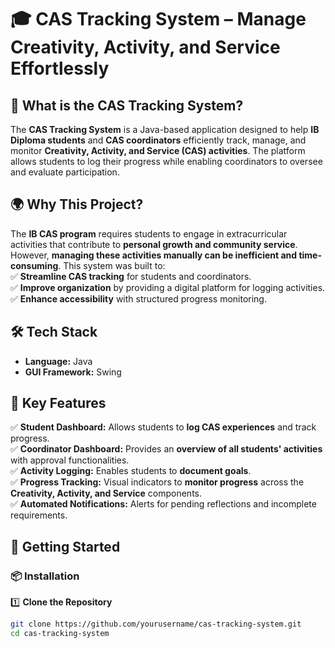 # 🎓 CAS Tracking System – Manage Creativity, Activity, and Service Effortlessly  

## 📌 What is the CAS Tracking System?  
The **CAS Tracking System** is a Java-based application designed to help **IB Diploma students** and **CAS coordinators** efficiently track, manage, and monitor **Creativity, Activity, and Service (CAS) activities**. The platform allows students to log their progress while enabling coordinators to oversee and evaluate participation.  

## 🌍 Why This Project?  
The **IB CAS program** requires students to engage in extracurricular activities that contribute to **personal growth and community service**. However, **managing these activities manually can be inefficient and time-consuming**. This system was built to:  
✅ **Streamline CAS tracking** for students and coordinators.  
✅ **Improve organization** by providing a digital platform for logging activities.  
✅ **Enhance accessibility** with structured progress monitoring.  

## 🛠️ Tech Stack  
- **Language:** Java   
- **GUI Framework:** Swing 

## 🎯 Key Features  
✅ **Student Dashboard:** Allows students to **log CAS experiences** and track progress.  
✅ **Coordinator Dashboard:** Provides an **overview of all students' activities** with approval functionalities.  
✅ **Activity Logging:** Enables students to **document goals**.  
✅ **Progress Tracking:** Visual indicators to **monitor progress** across the **Creativity, Activity, and Service** components.  
✅ **Automated Notifications:** Alerts for pending reflections and incomplete requirements.  

## 🚀 Getting Started  

### 📦 Installation  
1️⃣ **Clone the Repository**  
```sh
git clone https://github.com/yourusername/cas-tracking-system.git
cd cas-tracking-system
```
